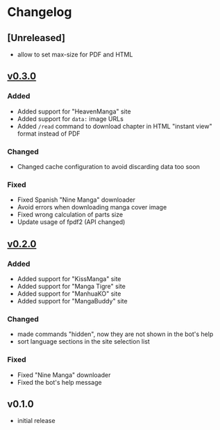 # Changelog

## [Unreleased]

- allow to set max-size for PDF and HTML

## [v0.3.0]

### Added

- Added support for "HeavenManga" site
- Added support for `data:` image URLs
- Added `/read` command to download chapter in HTML "instant view" format instead of PDF

### Changed

- Changed cache configuration to avoid discarding data too soon

### Fixed

- Fixed Spanish "Nine Manga" downloader
- Avoid errors when downloading manga cover image
- Fixed wrong calculation of parts size
- Update usage of fpdf2 (API changed)

## [v0.2.0]

### Added

- Added support for "KissManga" site
- Added support for "Manga Tigre" site
- Added support for "ManhuaKO" site
- Added support for "MangaBuddy" site

### Changed

- made commands "hidden", now they are not shown in the bot's help
- sort language sections in the site selection list

### Fixed

- Fixed "Nine Manga" downloader
- Fixed the bot's help message

## v0.1.0

- initial release


[v0.2.0]: https://github.com/adbenitez/simplebot_manga/compare/v0.1.0...v0.2.0
[v0.3.0]: https://github.com/adbenitez/simplebot_manga/compare/v0.2.0...v0.3.0
